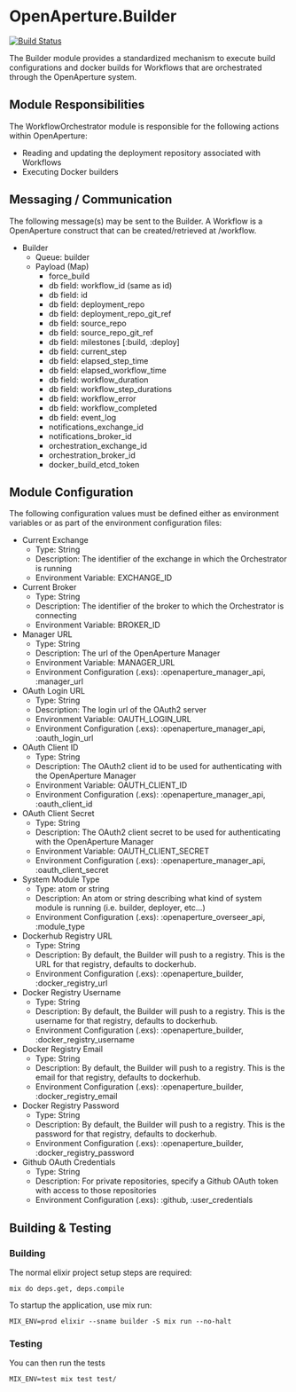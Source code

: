 # OpenAperture.Builder

[![Build Status](https://semaphoreci.com/api/v1/projects/f7e72642-032f-437e-b89d-401014147e5c/399299/badge.svg)](https://semaphoreci.com/perceptive/builder)

The Builder module provides a standardized mechanism to execute build configurations and docker builds for Workflows that are orchestrated through the OpenAperture system.

## Module Responsibilities

The WorkflowOrchestrator module is responsible for the following actions within OpenAperture:

* Reading and updating the deployment repository associated with Workflows
* Executing Docker builders

## Messaging / Communication

The following message(s) may be sent to the Builder.  A Workflow is a OpenAperture construct that can be created/retrieved at /workflow.

* Builder
	* Queue:  builder
	* Payload (Map)
		* force_build 
		* db field:  workflow_id (same as id)
		* db field:  id
		* db field:  deployment_repo
		* db field:  deployment_repo_git_ref
		* db field:  source_repo 
		* db field:  source_repo_git_ref
		* db field:  milestones [:build, :deploy]
		* db field:  current_step 
		* db field:  elapsed_step_time 
		* db field:  elapsed_workflow_time
		* db field:  workflow_duration
		* db field:  workflow_step_durations
		* db field:  workflow_error 
		* db field:  workflow_completed
		* db field:  event_log
		* notifications_exchange_id
		* notifications_broker_id
		* orchestration_exchange_id
		* orchestration_broker_id
		* docker_build_etcd_token

## Module Configuration

The following configuration values must be defined either as environment variables or as part of the environment configuration files:

* Current Exchange
	* Type:  String
	* Description:  The identifier of the exchange in which the Orchestrator is running
  * Environment Variable:  EXCHANGE_ID
* Current Broker
	* Type:  String
	* Description:  The identifier of the broker to which the Orchestrator is connecting
  * Environment Variable:  BROKER_ID
* Manager URL
  * Type: String
  * Description: The url of the OpenAperture Manager
  * Environment Variable:  MANAGER_URL
  * Environment Configuration (.exs): :openaperture_manager_api, :manager_url
* OAuth Login URL
  * Type: String
  * Description: The login url of the OAuth2 server
  * Environment Variable:  OAUTH_LOGIN_URL
  * Environment Configuration (.exs): :openaperture_manager_api, :oauth_login_url
* OAuth Client ID
  * Type: String
  * Description: The OAuth2 client id to be used for authenticating with the OpenAperture Manager
  * Environment Variable:  OAUTH_CLIENT_ID
  * Environment Configuration (.exs): :openaperture_manager_api, :oauth_client_id
* OAuth Client Secret
  * Type: String
  * Description: The OAuth2 client secret to be used for authenticating with the OpenAperture Manager
  * Environment Variable:  OAUTH_CLIENT_SECRET
  * Environment Configuration (.exs): :openaperture_manager_api, :oauth_client_secret
* System Module Type
	* Type:  atom or string
	* Description:  An atom or string describing what kind of system module is running (i.e. builder, deployer, etc...)
  * Environment Configuration (.exs): :openaperture_overseer_api, :module_type
* Dockerhub Registry URL
	* Type:  String
	* Description:  By default, the Builder will push to a registry.  This is the URL for that registry, defaults to dockerhub.
  * Environment Configuration (.exs): :openaperture_builder, :docker_registry_url
* Docker Registry Username
	* Type:  String
	* Description:  By default, the Builder will push to a registry.  This is the username for that registry, defaults to dockerhub.
  * Environment Configuration (.exs): :openaperture_builder, :docker_registry_username
* Docker Registry Email
	* Type:  String
	* Description:  By default, the Builder will push to a registry.  This is the email for that registry, defaults to dockerhub.
  * Environment Configuration (.exs): :openaperture_builder, :docker_registry_email
* Docker Registry Password
	* Type:  String
	* Description:  By default, the Builder will push to a registry.  This is the password for that registry, defaults to dockerhub.
  * Environment Configuration (.exs): :openaperture_builder, :docker_registry_password
* Github OAuth Credentials
	* Type:  String
	* Description:  For private repositories, specify a Github OAuth token with access to those repositories
  * Environment Configuration (.exs): :github, :user_credentials

## Building & Testing

### Building

The normal elixir project setup steps are required:

```iex
mix do deps.get, deps.compile
```

To startup the application, use mix run:

```iex
MIX_ENV=prod elixir --sname builder -S mix run --no-halt
```

### Testing 

You can then run the tests

```iex
MIX_ENV=test mix test test/
```